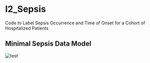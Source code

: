 # I2_Sepsis
Code to Label Sepsis Occurrence and Time of Onset for a Cohort of Hospitalized Patients
<br>
## Minimal Sepsis Data Model



![test](I2_Sepsis/Images/Minimal-Sepsis-Datamodel-min.svg)
